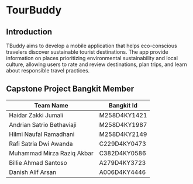 # TourBuddy

## Introduction

TBuddy aims to develop a mobile application that helps eco-conscious travelers discover sustainable tourist destinations. The app provide information on places prioritizing environmental sustainability and local culture, allowing users to rate and review destinations, plan trips, and learn about responsible travel practices.

## Capstone Project Bangkit Member

| Team Name                  | Bangkit Id   |
| -------------------------  | -----------  |
| Haidar Zakki Jumali        | M258D4KY1421 |
| Andrian Satrio Bethaviaji  | M258D4KY1987 |
| Hilmi Naufal Ramadhani     | M258D4KY2149 |
| Rafi Satria Dwi Awanda     | C229D4KY0473 |
| Muhammad Mirza Raziq Akbar | C382D4KY0586 |
| Billie Ahmad Santoso       | A279D4KY3723 |
| Danish Alif Arsan          | A006D4KY4446 |
